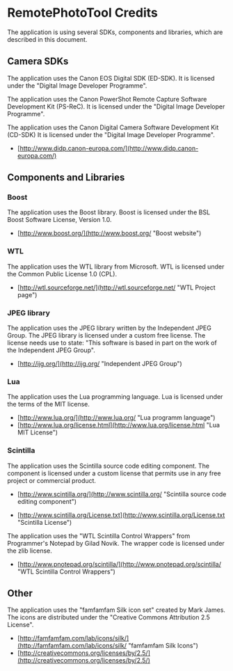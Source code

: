 # RemotePhotoTool Credits #

The application is using several SDKs, components and libraries, which are described
in this document.

## Camera SDKs ##

The application uses the Canon EOS Digital SDK (ED-SDK). It is licensed under the
"Digital Image Developer Programme".

The application uses the Canon PowerShot Remote Capture Software Development Kit
(PS-ReC). It is licensed under the "Digital Image Developer Programme".

The application uses the Canon Digital Camera Software Development Kit (CD-SDK)
It is licensed under the "Digital Image Developer Programme".

- [http://www.didp.canon-europa.com/](http://www.didp.canon-europa.com/)

## Components and Libraries ##

### Boost ###

The application uses the Boost library. Boost is licensed under the BSL Boost
Software License, Version 1.0.

- [http://www.boost.org/](http://www.boost.org/ "Boost website")

### WTL ###

The application uses the WTL library from Microsoft. WTL is licensed under the
Common Public License 1.0 (CPL).

- [http://wtl.sourceforge.net/](http://wtl.sourceforge.net/ "WTL Project page")

### JPEG library ###

The application uses the JPEG library written by the Independent JPEG Group. The JPEG
library is licensed under a custom free license. The license needs use to state: 
"This software is based in part on the work of the Independent JPEG Group".

- [http://ijg.org/](http://ijg.org/ "Independent JPEG Group") 

### Lua ###

The application uses the Lua programming language. Lua is licensed under the terms of
the MIT license.

- [http://www.lua.org/](http://www.lua.org/ "Lua programm language")
- [http://www.lua.org/license.html](http://www.lua.org/license.html "Lua MIT License")

### Scintilla ###

The application uses the Scintilla source code editing component. The component is licensed
under a custom license that permits use in any free project or commercial product.

- [http://www.scintilla.org/](http://www.scintilla.org/ "Scintilla source code editing component")

- [http://www.scintilla.org/License.txt](http://www.scintilla.org/License.txt "Scintilla License")

The application uses the "WTL Scintilla Control Wrappers" from Programmer's Notepad by Gilad Novik.
The wrapper code is licensed under the zlib license.

- [http://www.pnotepad.org/scintilla/](http://www.pnotepad.org/scintilla/ "WTL Scintilla Control Wrappers")

## Other ##

The application uses the "famfamfam Silk icon set" created by Mark James. The icons
are distributed under the "Creative Commons Attribution 2.5 License".

- [http://famfamfam.com/lab/icons/silk/](http://famfamfam.com/lab/icons/silk/ "famfamfam Silk Icons")
- [http://creativecommons.org/licenses/by/2.5/](http://creativecommons.org/licenses/by/2.5/)
